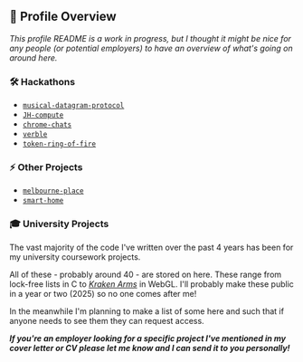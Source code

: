 ## 🔗 Profile Overview

_This profile README is a work in progress, but I thought it might be nice for any people (or potential employers) to have an overview of what's going on around here._

### 🛠️ Hackathons

- [`musical-datagram-protocol`](https://github.com/btRooke/musical-datagram-protcol)
- [`JH-compute`](https://github.com/btRooke/JH-compute)
- [`chrome-chats`](https://github.com/btRooke/chrome-chats)
- [`verble`](https://github.com/btRooke/verble)
- [`token-ring-of-fire`](https://github.com/btRooke/token-ring-of-fire)

### ⚡ Other Projects

- [`melbourne-place`](https://github.com/btRooke/melbourne-place)
- [`smart-home`](https://github.com/btRooke/smart-home)

### 🎓 University Projects

The vast majority of the code I've written over the past 4 years has been for my university coursework projects.

All of these - probably around 40 - are stored on here. These range from lock-free lists in C to [_Kraken Arms_](https://btrooke.github.io/CS4102-practicals/partFour.html) in WebGL. I'll probably make these public in a year or two (2025) so no one comes after me!

In the meanwhile I'm planning to make a list of some here and such that if anyone needs to see them they can request access.

***If you're an employer looking for a specific project I've mentioned in my cover letter or CV please let me know and I can send it to you personally!***
